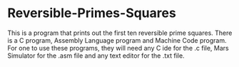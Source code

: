 # Reversible-Primes-Squares
This is a program that prints out the first ten reversible prime squares. There is a C program, Assembly Language program and Machine Code program.
For one to use these programs, they will need any C ide for the .c file, Mars Simulator for the .asm file and any text editor for the .txt file.
